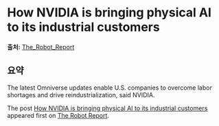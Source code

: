 # How NVIDIA is bringing physical AI to its industrial customers

**출처:** [The_Robot_Report](https://www.therobotreport.com/how-nvidia-bringing-physical-ai-industrial-customers/)

## 요약
The latest Omniverse updates enable U.S. companies to overcome labor shortages and drive reindustrialization, said NVIDIA.

The post [How NVIDIA is bringing physical AI to its industrial customers](https://www.therobotreport.com/how-nvidia-bringing-physical-ai-industrial-customers/) appeared first on [The Robot Report](https://www.therobotreport.com).
